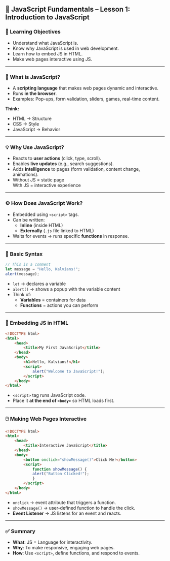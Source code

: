## 📘 JavaScript Fundamentals – Lesson 1: Introduction to JavaScript

### 🎯 Learning Objectives

- Understand what JavaScript is.
- Know why JavaScript is used in web development.
- Learn how to embed JS in HTML.
- Make web pages interactive using JS.

---

### 🧠 What is JavaScript?

- A **scripting language** that makes web pages dynamic and interactive.
- Runs **in the browser**.
- Examples: Pop-ups, form validation, sliders, games, real-time content.

**Think:**

- HTML → Structure
- CSS → Style
- JavaScript → Behavior

---

### 💡 Why Use JavaScript?

- Reacts to **user actions** (click, type, scroll).
- Enables **live updates** (e.g., search suggestions).
- Adds **intelligence** to pages (form validation, content change, animations).
- Without JS = static page  
    With JS = interactive experience

---

### ⚙️ How Does JavaScript Work?

- Embedded using `<script>` tags.
- Can be written:
    - **Inline** (inside HTML)
    - **Externally** (`.js` file linked to HTML)
- Waits for events → runs specific **functions** in response.

---

### 🧾 Basic Syntax

```js
// This is a comment 
let message = "Hello, Kalvians!"; 
alert(message);
```

- `let` → declares a variable
- `alert()` → shows a popup with the variable content
- Think of:
    - **Variables** = containers for data
    - **Functions** = actions you can perform

---

### 🧩 Embedding JS in HTML

```html
<!DOCTYPE html> 
<html>
	<head>     
		<title>My First JavaScript</title> 
	</head> 
	<body>     
		<h1>Hello, Kalvians!</h1>     
		<script>         
			alert("Welcome to JavaScript!");     
		</script> 
	</body> 
</html>
```

- `<script>` tag runs JavaScript code.
- Place it **at the end of `<body>`** so HTML loads first.

---

### 🖱️ Making Web Pages Interactive

```html
<!DOCTYPE html> 
<html> 
	<head>     
		<title>Interactive JavaScript</title> 
	</head> 
	<body>     
		<button onclick="showMessage()">Click Me!</button>     
		<script>         
			function showMessage() {             
			alert("Button Clicked!");         
			}     
		</script> 
	</body> 
</html>
```

- `onclick` → event attribute that triggers a function.
- `showMessage()` → user-defined function to handle the click.
- **Event Listener** → JS listens for an event and reacts.

---

### ✅ Summary

- **What**: JS = Language for interactivity.
- **Why**: To make responsive, engaging web pages.
- **How**: Use `<script>`, define functions, and respond to events.